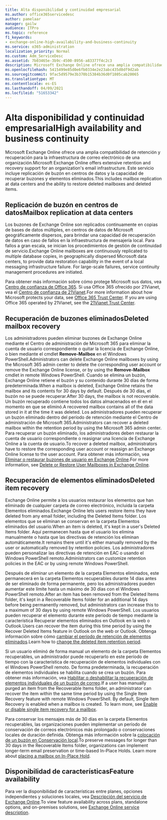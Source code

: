 ```yaml
---
title: Alta disponibilidad y continuidad empresarial
ms.author: office365servicedesc
author: pamelaar
manager: gailw
audience: ITPro
ms.topic: reference
f1_keywords:
- exchange-online-high-availability-and-business-continuity
ms.service: o365-administration
localization_priority: Normal
ms.custom: Adm_ServiceDesc
ms.assetid: 7b03465e-3b9c-4500-8956-a83377f4c2c3
description: Microsoft Exchange Online ofrece una amplia compatibilidad de retención y recuperación para la infraestructura de correo electrónico de una organización. Este servicio incluye replicación de buzón en centros de datos y la capacidad de recuperar buzones y elementos eliminados.
ms.openlocfilehash: 5415499e85d0e6fb0334e2e23abc435d0df9d2ab
ms.sourcegitcommit: 9fac5d9579e3b370b15384b36d0f1805cab20065
ms.translationtype: MT
ms.contentlocale: es-ES
ms.lasthandoff: 04/09/2021
ms.locfileid: "51653342"
---
```

# <a name="high-availability-and-business-continuity"></a><span data-ttu-id="c6ff7-104">Alta disponibilidad y continuidad empresarial</span><span class="sxs-lookup"><span data-stu-id="c6ff7-104">High availability and business continuity</span></span>

<span data-ttu-id="c6ff7-105">Microsoft Exchange Online ofrece una amplia compatibilidad de retención y recuperación para la infraestructura de correo electrónico de una organización.</span><span class="sxs-lookup"><span data-stu-id="c6ff7-105">Microsoft Exchange Online offers extensive retention and recovery support for an organization's email infrastructure.</span></span> <span data-ttu-id="c6ff7-106">Este servicio incluye replicación de buzón en centros de datos y la capacidad de recuperar buzones y elementos eliminados.</span><span class="sxs-lookup"><span data-stu-id="c6ff7-106">This includes mailbox replication at data centers and the ability to restore deleted mailboxes and deleted items.</span></span>
  
## <a name="mailbox-replication-at-data-centers"></a><span data-ttu-id="c6ff7-107">Replicación de buzón en centros de datos</span><span class="sxs-lookup"><span data-stu-id="c6ff7-107">Mailbox replication at data centers</span></span>

<span data-ttu-id="c6ff7-p103">Los buzones de Exchange Online son replicados continuamente en copias de bases de datos múltiples, en centros de datos de Microsoft geográficamente dispersos, para brindar una capacidad de recuperación de datos en caso de fallos en la infraestructura de mensajería local. Para fallos a gran escala, se inician los procedimientos de gestión de continuidad de servicio.</span><span class="sxs-lookup"><span data-stu-id="c6ff7-p103">Exchange Online mailboxes are continuously replicated to multiple database copies, in geographically dispersed Microsoft data centers, to provide data restoration capability in the event of a local messaging infrastructure failure. For large-scale failures, service continuity management procedures are initiated.</span></span>
  
<span data-ttu-id="c6ff7-p104">Para obtener más información sobre cómo protege Microsoft sus datos, vea [Centro de confianza de Office 365](https://go.microsoft.com/fwlink/p/?LinkId=299135). Si usa Office 365 ofrecido por 21Vianet, vea el [Centro de confianza de 21Vianet](https://www.21vbluecloud.com/office365/trustcenter/onlineservices.mdl).</span><span class="sxs-lookup"><span data-stu-id="c6ff7-p104">For more information about how Microsoft protects your data, see [Office 365 Trust Center](https://go.microsoft.com/fwlink/p/?LinkId=299135). If you are using Office 365 operated by 21Vianet, see the [21Vianet Trust Center](https://www.21vbluecloud.com/office365/trustcenter/onlineservices.mdl).</span></span>
  
## <a name="deleted-mailbox-recovery"></a><span data-ttu-id="c6ff7-112">Recuperación de buzones eliminados</span><span class="sxs-lookup"><span data-stu-id="c6ff7-112">Deleted mailbox recovery</span></span>

<span data-ttu-id="c6ff7-113">Los administradores pueden eliminar buzones de Exchange Online mediante el Centro de administración de Microsoft 365 para eliminar la cuenta de usuario correspondiente o quitar la licencia de Exchange Online, o bien mediante el cmdlet **Remove-Mailbox** en el Windows PowerShell.</span><span class="sxs-lookup"><span data-stu-id="c6ff7-113">Administrators can delete Exchange Online mailboxes by using the Microsoft 365 admin center to delete the corresponding user account or remove the Exchange Online license, or by using the **Remove-Mailbox** cmdlet in remote Windows PowerShell.</span></span> <span data-ttu-id="c6ff7-114">Cuando se elimina un buzón, Exchange Online retiene el buzón y su contenido durante 30 días de forma predeterminada.</span><span class="sxs-lookup"><span data-stu-id="c6ff7-114">When a mailbox is deleted, Exchange Online retains the mailbox and its contents for 30 days by default.</span></span> <span data-ttu-id="c6ff7-115">Después de 30 días, el buzón no se puede recuperar.</span><span class="sxs-lookup"><span data-stu-id="c6ff7-115">After 30 days, the mailbox is not recoverable.</span></span> <span data-ttu-id="c6ff7-116">Un buzón recuperado contiene todos los datos almacenados en él en el momento en que se eliminó.</span><span class="sxs-lookup"><span data-stu-id="c6ff7-116">A recovered mailbox contains all of the data stored in it at the time it was deleted.</span></span> <span data-ttu-id="c6ff7-117">Los administradores pueden recuperar un buzón eliminado dentro del período de retención mediante el Centro de administración de Microsoft 365.</span><span class="sxs-lookup"><span data-stu-id="c6ff7-117">Administrators can recover a deleted mailbox within the retention period by using the Microsoft 365 admin center.</span></span> <span data-ttu-id="c6ff7-118">Para recuperar un buzón eliminado, los administradores deben restaurar la cuenta de usuario correspondiente o reasignar una licencia de Exchange Online a la cuenta de usuario.</span><span class="sxs-lookup"><span data-stu-id="c6ff7-118">To recover a deleted mailbox, administrators have to restore the corresponding user account or reassign an Exchange Online license to the user account.</span></span> <span data-ttu-id="c6ff7-119">Para obtener más información, vea [Eliminar o restaurar buzones de usuario en Exchange Online](/exchange/recipients-in-exchange-online/delete-or-restore-mailboxes).</span><span class="sxs-lookup"><span data-stu-id="c6ff7-119">For more information, see [Delete or Restore User Mailboxes in Exchange Online](/exchange/recipients-in-exchange-online/delete-or-restore-mailboxes).</span></span>
  
## <a name="deleted-item-recovery"></a><span data-ttu-id="c6ff7-120">Recuperación de elementos eliminados</span><span class="sxs-lookup"><span data-stu-id="c6ff7-120">Deleted item recovery</span></span>

<span data-ttu-id="c6ff7-121">Exchange Online permite a los usuarios restaurar los elementos que han eliminado de cualquier carpeta de correo electrónico, incluida la carpeta Elementos eliminados.</span><span class="sxs-lookup"><span data-stu-id="c6ff7-121">Exchange Online lets users restore items they have deleted from any email folder, including the Deleted Items folder.</span></span> <span data-ttu-id="c6ff7-122">Los elementos que se eliminan se conservan en la carpeta Elementos eliminados del usuario.</span><span class="sxs-lookup"><span data-stu-id="c6ff7-122">When an item is deleted, it's kept in a user's Deleted Items folder.</span></span> <span data-ttu-id="c6ff7-123">Aquí permanecen hasta que el usuario los elimina manualmente o hasta que las directivas de retención los eliminan automáticamente.</span><span class="sxs-lookup"><span data-stu-id="c6ff7-123">It remains there until it's either manually removed by the user or automatically removed by retention policies.</span></span> <span data-ttu-id="c6ff7-124">Los administradores pueden personalizar las directivas de retención en EAC o usando el Windows PowerShell remoto.</span><span class="sxs-lookup"><span data-stu-id="c6ff7-124">Administrators can customize retention policies in the EAC or by using remote Windows PowerShell.</span></span>
  
<span data-ttu-id="c6ff7-125">Después de eliminar un elemento de la carpeta Elementos eliminados, este permanecerá en la carpeta Elementos recuperables durante 14 días antes de ser eliminado de forma permanente, pero los administradores pueden aumentar este límite hasta un máximo de 30 días con el Windows PowerShell remoto.</span><span class="sxs-lookup"><span data-stu-id="c6ff7-125">After an item has been removed from the Deleted Items folder, it's kept in a Recoverable Items folder for an additional 14 days before being permanently removed, but administrators can increase this to a maximum of 30 days by using remote Windows PowerShell.</span></span> <span data-ttu-id="c6ff7-126">Los usuarios pueden recuperar el elemento durante este período de tiempo mediante la característica Recuperar elementos eliminados en Outlook en la web o Outlook.</span><span class="sxs-lookup"><span data-stu-id="c6ff7-126">Users can recover the item during this time period by using the Recover Deleted Items feature in Outlook on the web or Outlook.</span></span> <span data-ttu-id="c6ff7-127">Obtenga información sobre cómo [cambiar el período de retención de elementos eliminados](/exchange/recipients-in-exchange-online/manage-user-mailboxes/change-deleted-item-retention).</span><span class="sxs-lookup"><span data-stu-id="c6ff7-127">Learn how to [change the deleted item retention period](/exchange/recipients-in-exchange-online/manage-user-mailboxes/change-deleted-item-retention).</span></span>
  
<span data-ttu-id="c6ff7-p108">Si un usuario eliminó de forma manual un elemento de la carpeta Elementos recuperables, un administrador puede recuperarlo en este período de tiempo con la característica de recuperación de elementos individuales con el Windows PowerShell remoto. De forma predeterminada, la recuperación de elementos individuales se habilita cuando se crea un buzón. Para obtener más información, vea [Habilitar o deshabilitar la recuperación de elementos individuales de un buzón de correo](/exchange/recipients-in-exchange-online/manage-user-mailboxes/enable-or-disable-single-item-recovery).</span><span class="sxs-lookup"><span data-stu-id="c6ff7-p108">If a user has manually purged an item from the Recoverable Items folder, an administrator can recover the item within the same time period by using the Single Item Recovery feature with remote Windows PowerShell. By default, Single Item Recovery is enabled when a mailbox is created. To learn more, see [Enable or disable single item recovery for a mailbox](/exchange/recipients-in-exchange-online/manage-user-mailboxes/enable-or-disable-single-item-recovery).</span></span>
  
<span data-ttu-id="c6ff7-p109">Para conservar los mensajes más de 30 días en la carpeta Elementos recuperables, las organizaciones pueden implementar un período de conservación de correos electrónicos más prolongado o conservaciones locales de duración definida. Obtenga más información sobre la [colocación de un buzón en Conservación local](/exchange/security-and-compliance/in-place-and-litigation-holds).</span><span class="sxs-lookup"><span data-stu-id="c6ff7-p109">To preserve messages for longer than 30 days in the Recoverable Items folder, organizations can implement longer-term email preservation or time-based In-Place Holds. Learn more about [placing a mailbox on In-Place Hold](/exchange/security-and-compliance/in-place-and-litigation-holds).</span></span>
  
## <a name="feature-availability"></a><span data-ttu-id="c6ff7-133">Disponibilidad de características</span><span class="sxs-lookup"><span data-stu-id="c6ff7-133">Feature availability</span></span>

<span data-ttu-id="c6ff7-134">Para ver la disponibilidad de características entre planes, opciones independientes y soluciones locales, vea [Descripción del servicio de Exchange Online](exchange-online-service-description.md).</span><span class="sxs-lookup"><span data-stu-id="c6ff7-134">To view feature availability across plans, standalone options, and on-premises solutions, see [Exchange Online service description](exchange-online-service-description.md).</span></span>
